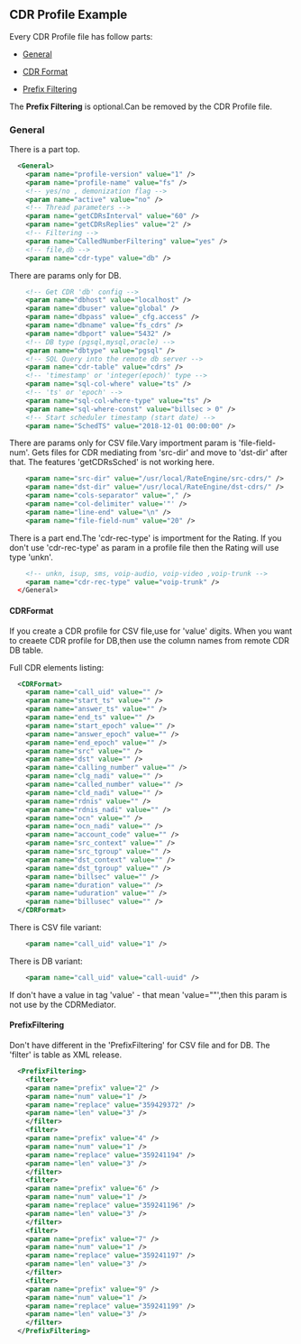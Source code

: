 ## CDR Profile Example

  Every CDR Profile file has follow parts:

* [General](#General)

* [CDR Format](#CDRFormat)

* [Prefix Filtering](#PrefixFiltering)


The **Prefix Filtering** is optional.Can be removed by the CDR Profile file.


### General

There is a part top.

``` XML
  <General>
    <param name="profile-version" value="1" />
    <param name="profile-name" value="fs" />
    <!-- yes/no , demonization flag -->
    <param name="active" value="no" />
    <!-- Thread parameters -->
    <param name="getCDRsInterval" value="60" />
    <param name="getCDRsReplies" value="2" />
    <!-- Filtering -->
    <param name="CalledNumberFiltering" value="yes" />
    <!-- file,db -->
    <param name="cdr-type" value="db" />
```

There are params only for DB.

``` XML
    <!-- Get CDR 'db' config -->
    <param name="dbhost" value="localhost" />
    <param name="dbuser" value="global" />
    <param name="dbpass" value="_cfg.access" />
    <param name="dbname" value="fs_cdrs" />
    <param name="dbport" value="5432" />
    <!-- DB type (pgsql,mysql,oracle) -->
    <param name="dbtype" value="pgsql" />
    <!-- SQL Query into the remote db server -->
    <param name="cdr-table" value="cdrs" />
    <!-- 'timestamp' or 'integer(epoch)' type -->
    <param name="sql-col-where" value="ts" />
    <!-- 'ts' or 'epoch' -->
    <param name="sql-col-where-type" value="ts" />
    <param name="sql-where-const" value="billsec > 0" />
    <!-- Start scheduler timestamp (start date) -->
    <param name="SchedTS" value="2018-12-01 00:00:00" />
```

There are params only for CSV file.Vary importment param is 'file-field-num'.
Gets files for CDR mediating from 'src-dir' and move to 'dst-dir' after that.
The features 'getCDRsSched' is not working here.

``` XML
    <param name="src-dir" value="/usr/local/RateEngine/src-cdrs/" />
    <param name="dst-dir" value="/usr/local/RateEngine/dst-cdrs/" />
    <param name="cols-separator" value="," />
    <param name="col-delimiter" value='"' />
    <param name="line-end" value="\n" />
    <param name="file-field-num" value="20" />
```

There is a part end.The 'cdr-rec-type' is importment for the Rating.
If you don't use 'cdr-rec-type' as param in a profile file then the Rating will use type 'unkn'.

``` XML
    <!-- unkn, isup, sms, voip-audio, voip-video ,voip-trunk -->
    <param name="cdr-rec-type" value="voip-trunk" />
  </General>
```


#### CDRFormat

If you create a CDR profile for CSV file,use for 'value' digits.
When you want to creaete CDR profile for DB,then use the column names from remote CDR DB table.

Full CDR elements listing:

``` XML
  <CDRFormat>
    <param name="call_uid" value="" />
    <param name="start_ts" value="" />
    <param name="answer_ts" value="" />
    <param name="end_ts" value="" />
    <param name="start_epoch" value="" />
    <param name="answer_epoch" value="" />
    <param name="end_epoch" value="" />
    <param name="src" value="" />
    <param name="dst" value="" />
    <param name="calling_number" value="" />
    <param name="clg_nadi" value="" />
    <param name="called_number" value="" />
    <param name="cld_nadi" value="" />
    <param name="rdnis" value="" />
    <param name="rdnis_nadi" value="" />
    <param name="ocn" value="" />
    <param name="ocn_nadi" value="" />
    <param name="account_code" value="" />
    <param name="src_context" value="" />
    <param name="src_tgroup" value="" />
    <param name="dst_context" value="" />
    <param name="dst_tgroup" value="" />
    <param name="billsec" value="" />
    <param name="duration" value="" />
    <param name="uduration" value="" />
    <param name="billusec" value="" />
  </CDRFormat>
```

There is CSV file variant:
``` XML
    <param name="call_uid" value="1" />
```

There is DB variant:

``` XML
    <param name="call_uid" value="call-uuid" />
```

If don't have a value in tag 'value' - that mean 'value=""',then this param is not use by the CDRMediator.



#### PrefixFiltering

Don't have different in the 'PrefixFiltering' for CSV file and for DB.
The 'filter' is table as XML release.

``` XML
  <PrefixFiltering>
    <filter>
    <param name="prefix" value="2" />
    <param name="num" value="1" />
    <param name="replace" value="359429372" />
    <param name="len" value="3" />
    </filter>
    <filter>
    <param name="prefix" value="4" />
    <param name="num" value="1" />
    <param name="replace" value="359241194" />
    <param name="len" value="3" />
    </filter>
    <filter>
    <param name="prefix" value="6" />
    <param name="num" value="1" />
    <param name="replace" value="359241196" />
    <param name="len" value="3" />
    </filter>
    <filter>
    <param name="prefix" value="7" />
    <param name="num" value="1" />
    <param name="replace" value="359241197" />
    <param name="len" value="3" />
    </filter>
    <filter>
    <param name="prefix" value="9" />
    <param name="num" value="1" />
    <param name="replace" value="359241199" />
    <param name="len" value="3" />
    </filter>
  </PrefixFiltering>
```